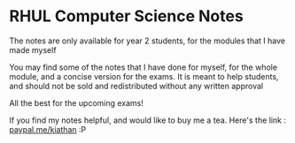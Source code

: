 # RHUL Computer Science Notes

The notes are only available for year 2 students, for the modules that I have made myself

You may find some of the notes that I have done for myself, for the whole module, and a concise version for the exams.
It is meant to help students, and should not be sold and redistributed without any written approval

All the best for the upcoming exams!

If you find my notes helpful, and would like to buy me a tea. Here's the link :  [paypal.me/kiathan](https://paypal.me/KiatHan) :P
